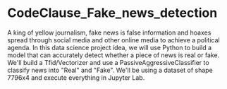 # CodeClause_Fake_news_detection
 A king of yellow journalism, fake news is false information and hoaxes spread through social media and other online media to achieve a political agenda. In this data science project idea, we will use Python to build a model that can accurately detect whether a piece of news is real or fake. We'll build a Tfid/Vectorizer and use a PassiveAggressiveClassifier to classify news into "Real" and "Fake". We'll be using a dataset of shape 7796x4 and execute everything in Jupyter Lab.
